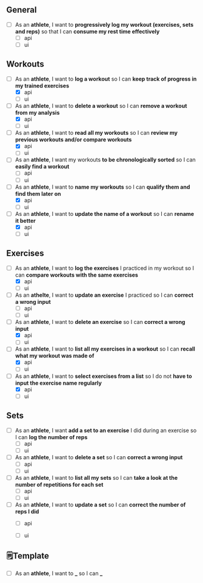 ## General
- [ ] As an **athlete**, I want to **progressively log my workout (exercises, sets and reps)** so that I can **consume my rest time effectively**
  - [ ] api
  - [ ] ui

## Workouts
- [ ] As an **athlete**, I want to **log a workout** so I can **keep track of progress in my trained exercises**
  - [x] api
  - [ ] ui
- [ ] As an **athlete**, I want to **delete a workout** so I can **remove a workout from my analysis**
  - [x] api
  - [ ] ui
- [ ] As an **athlete**, I want to **read all my workouts** so I can **review my previous workouts and/or compare workouts**
  - [x] api
  - [ ] ui
- [ ] As an **athlete**, I want my workouts **to be chronologically sorted** so I can **easily find a workout**
  - [ ] api
  - [ ] ui
- [ ] As an **athlete**, I want to **name my workouts** so I can **qualify them and find them later on**
  - [x] api
  - [ ] ui
- [ ] As an **athlete**, I want to **update the name of a workout** so I can **rename it better**
  - [x] api
  - [ ] ui

## Exercises
- [ ] As an **athlete**, I want to **log the exercises** I practiced in my workout so I can **compare workouts with the same exercises**
  - [x] api
  - [ ] ui
- [ ] As an **athelte**, I want to **update an exercise** I practiced so I can **correct a wrong input**
  - [ ] api
  - [ ] ui
- [ ] As an **athlete**, I want to **delete an exercise** so I can **correct a wrong input**
  - [x] api
  - [ ] ui
- [ ] As an **athlete**, I want to **list all my exercises in a workout** so I can **recall what my workout was made of**
  - [x] api
  - [ ] ui
- [ ] As an **athlete**, I want to **select exercises from a list** so I do not **have to input the exercise name regularly**
  - [x] api
  - [ ] ui

## Sets
- [ ] As an **athlete**, I want **add a set to an exercise** I did during an exercise so I can **log the number of reps**
  - [ ] api
  - [ ] ui
- [ ] As an **athlete**, I want to **delete a set** so I can **correct a wrong input**
  - [ ] api
  - [ ] ui
- [ ] As an **athlete**, I want to **list all my sets** so I can **take a look at the number of repetitions for each set**
  - [ ] api
  - [ ] ui
- [ ] As an **athlete**, I want to **update a set** so I can **correct the number of reps I did**
  - [ ] api
  - [ ] ui




## 🗒️Template
- [ ] As an **athlete**, I want to **_** so I can **_**
